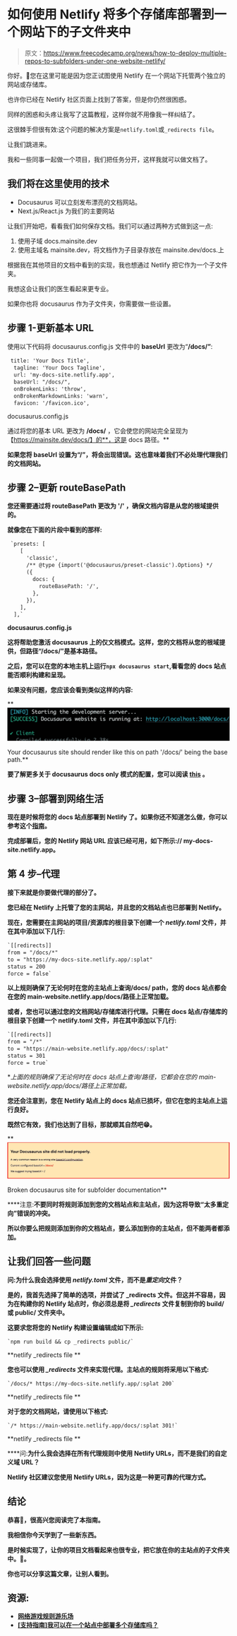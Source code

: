 # 如何使用 Netlify 将多个存储库部署到一个网站下的子文件夹中

> 原文：<https://www.freecodecamp.org/news/how-to-deploy-multiple-repos-to-subfolders-under-one-website-netlify/>

你好。👋您在这里可能是因为您正试图使用 Netlify 在一个网站下托管两个独立的网站或存储库。

也许你已经在 Netlify 社区页面上找到了答案，但是你仍然很困惑。

同样的困惑和头疼让我写了这篇教程，这样你就不用像我一样纠结了。

这很棘手但很有效:这个问题的解决方案是`netlify.toml`或`_redirects file`。

让我们跳进来。

我和一些同事一起做一个项目，我们把任务分开，这样我就可以做文档了。

## 我们将在这里使用的技术

*   Docusaurus 可以立刻发布漂亮的文档网站。
*   Next.js/React.js 为我们的主要网站

让我们开始吧，看看我们如何保存文档。我们可以通过两种方式做到这一点:

1.  使用子域 docs.mainsite.dev
2.  使用主域名 mainsite.dev，将文档作为子目录存放在 mainsite.dev/docs.上

根据我在其他项目的文档中看到的实现，我也想通过 Netlify 把它作为一个子文件夹。

我想这会让我们的医生看起来更专业。

如果你也将 docusaurus 作为子文件夹，你需要做一些设置。

## 步骤 1-更新基本 URL

使用以下代码将 docusaurus.config.js 文件中的 **baseUrl** 更改为“**/docs/”**:

```
 title: 'Your Docs Title',
  tagline: 'Your Docs Tagline',
  url: 'my-docs-site.netlify.app',
  baseUrl: "/docs/",
  onBrokenLinks: 'throw',
  onBrokenMarkdownLinks: 'warn',
  favicon: '/favicon.ico',
```

docusaurus.config.js

通过将您的基本 URL 更改为 **/docs/** ，它会使您的网站完全呈现为【https://mainsite.dev/docs/】的**，这是 docs 路径。**

**如果您将 **baseUrl** 设置为“/”，将会出现错误。这也意味着我们不必处理代理我们的文档网站。**

## **步骤 2–更新 routeBasePath**

**您还需要通过将 **routeBasePath** 更改为 **'/'** ，确保文档内容是从您的根域提供的。**

**就像您在下面的片段中看到的那样:**

```
 `presets: [
    [
      'classic',
      /** @type {import('@docusaurus/preset-classic').Options} */
      ({
        docs: {
          routeBasePath: '/',
        },
      }),
    ],
  ],`
```

**docusaurus.config.js**

**这将帮助您激活 docusaurus 上的仅文档模式。这样，您的文档将从您的根域提供，但路径“/docs/”是基本路径。**

**之后，您可以在您的本地主机上运行`npx docusaurus start`,看看您的 docs 站点能否顺利构建和呈现。**

**如果没有问题，您应该会看到类似这样的内容:**

**![docusaurus-run-localhost-1](img/fd97dd8de4ee437ff0ccfa5e2517458f.png)

Your docusaurus site should render like this on path '/docs/' being the base path.** 

**要了解更多关于 docusaurus docs only 模式的配置，您可以阅读 [this](https://docusaurus.io/docs/docs-introduction#docs-only-mode) 。**

## **步骤 3–部署到网络生活**

**现在是时候将您的 docs 站点部署到 Netlify 了。如果你还不知道怎么做，你可以参考这个[指南](https://docusaurus.io/docs/deployment#deploying-to-netlify)。**

**完成部署后，您的 Netlify 网站 URL 应该已经可用，如下所示:// my-docs-site.netlify.app。**

## **第 4 步–代理**

**接下来就是你要做代理的部分了。**

**您已经在 Netlify 上托管了您的主网站，并且您的文档站点也已部署到 Netlify。**

**现在，您需要在主网站的项目/资源库的根目录下创建一个 *netlify.toml* 文件，并在其中添加以下几行:**

```
`[[redirects]]
from = "/docs/*"
to = "https://my-docs-site.netlify.app/:splat"
status = 200
force = false`
```

**以上规则确保了无论何时在您的主站点上查询/docs/ path，您的 docs 站点都会在您的 main-website.netlify.app/docs/路径上正常加载。**

**或者，您也可以通过您的文档网站/存储库进行代理。只需在 docs 站点/存储库的根目录下创建一个 netlify.toml 文件，并在其中添加以下几行:**

```
`[[redirects]]
from = "/*"
to = "https://main-website.netlify.app/docs/:splat"
status = 301
force = true`
```

**上面的规则确保了无论何时在 docs 站点上查询/*路径，它都会在您的 main-website.netlify.app/docs/路径上正常加载。**

**您还会注意到，您在 Netlify 站点上的 docs 站点已损坏，但它在您的主站点上运行良好。**

**既然它有效，我们也达到了目标，那就顺其自然吧😁。**

**![docs-site-netlify-error](img/b22ef1f2eb5fb699a52fac56560778a2.png)

Broken docusaurus site for subfolder documentation** 

****注意:**不要同时将规则添加到您的文档站点和主站点，因为这将导致“太多重定向”错误的冲突。**

**所以你要么把规则添加到你的文档站点，要么添加到你的主站点，但不能两者都添加。**

## **让我们回答一些问题**

**问:为什么我会选择使用 *netlify.toml* 文件，而不是*重定向*文件？**

**是的，我首先选择了简单的选项，并尝试了 _redirects 文件。但这并不容易，因为在构建你的 Netlify 站点时，你必须总是将 *_redirects* 文件复制到你的 **build/** 或 **public/** 文件夹中。**

**这要求您将您的 Netlify 构建设置编辑成如下所示:**

```
`npm run build && cp _redirects public/`
```

**netlify _redirects file **

**您也可以使用 *_redirects* 文件来实现代理。主站点的规则将采用以下格式:**

```
`/docs/* https://my-docs-site.netlify.app/:splat 200`
```

**netlify _redirects file **

**对于您的文档网站，请使用以下格式:**

```
`/* https://main-website.netlify.app/docs/:splat 301!`
```

**netlify _redirects file **

****问:**为什么我会选择在所有代理规则中使用 Netlify URLs，而不是我们的自定义域 URL？**

**Netlify 社区建议您使用 Netlify URLs，因为这是一种更可靠的代理方式。**

## **结论**

**恭喜🎉，很高兴您阅读完了本指南。**

**我相信你今天学到了一些新东西。**

**是时候实现了，让你的项目文档看起来也很专业，把它放在你的主站点的子文件夹中。👏。**

**你也可以分享这篇文章，让别人看到。**

## **资源:**

*   **[网络游戏规则游乐场](https://play.netlify.com/redirects)**
*   **[[支持指南]我可以在一个站点中部署多个存储库吗？](https://answers.netlify.com/t/support-guide-can-i-deploy-multiple-repositories-in-a-single-site/179)**